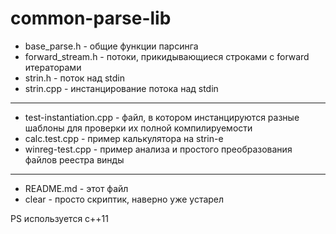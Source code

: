 # common-parse-lib

* base_parse.h - общие функции парсинга
* forward_stream.h - потоки, прикидывающиеся строками с forward итераторами
* strin.h - поток над stdin
* strin.cpp - инстанцирование потока над stdin
------------
* test-instantiation.cpp - файл, в котором инстанцируются разные шаблоны для проверки их полной компилируемости
* calc.test.cpp - пример калькулятора на strin-е
* winreg-test.cpp - пример анализа и простого преобразования файлов реестра винды
------------
* README.md - этот файл
* clear - просто скриптик, наверно уже устарел

PS используется c++11
